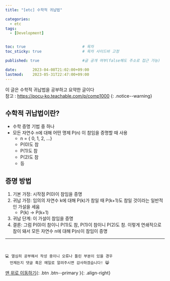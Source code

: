 ```yaml
---
title: "[etc] 수학적 귀납법"

categories:
  - etc
tags:
  - [Development]


toc: true                         # 목차
toc_sticky: true                  # 목차 사이드바 고정

published: true                   #글 공개 여부(false해도 주소로 접근 가능)

date:       2023-04-08T21:02:00+09:00
lastmod:    2023-05-31T22:47:00+09:00
---
```


<!-- description : 25자에서 160자 사이 -->
이 글은 수학적 귀납법을 공부하고 요약한 글이다<br>
참고 : https://pocu-ko.teachable.com/p/comp1000
{: .notice--warning}

## 수학적 귀납법이란?

- 수학 증명 기법 중 하나
- 모든 자연수 n에 대해 어떤 명제 P(n) 이 참임을 증명할 때 사용
  - n = { 0, 1, 2, ...}
  - P(0)도 참
  - P(1)도 참
  - P(2)도 참
  - 등

## 증명 방법

1. 기본 가정: 시작점 P(0)이 참임을 증명
2. 귀납 가정: 임의의 자연수 k에 대해 P(k)가 참일 때 P(k+1)도 참일 것이라는 일반적인 가설을 세움
   - P(k) -> P(k+1)
3. 귀납 단계: 이 가설이 참임을 증명
4. 결론: 그럼 P(0)이 참이니 P(1)도 참, P(1)이 참이니 P(2)도 참. 이렇게 연쇄적으로 참이 돼서 모든 자연수 n에 대해 P(n)이 참임이 증명


***
<br>

    💻 열심히 공부해서 작성 중이니 오류나 틀린 부분이 있을 경우 
      언제든지 댓글 혹은 메일로 알려주시면 감사하겠습니다! 😸


[맨 위로 이동하기](#){: .btn .btn--primary }{: .align-right}